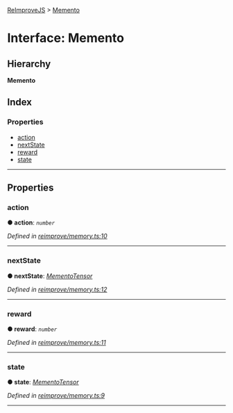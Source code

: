 [ReImproveJS](../README.md) > [Memento](../interfaces/memento.md)

# Interface: Memento

## Hierarchy

**Memento**

## Index

### Properties

* [action](memento.md#action)
* [nextState](memento.md#nextstate)
* [reward](memento.md#reward)
* [state](memento.md#state)

---

## Properties

<a id="action"></a>

###  action

**● action**: *`number`*

*Defined in [reimprove/memory.ts:10](https://github.com/Pravez/FurnishJS/blob/b206a93/src/reimprove/memory.ts#L10)*

___
<a id="nextstate"></a>

###  nextState

**● nextState**: *[MementoTensor](mementotensor.md)*

*Defined in [reimprove/memory.ts:12](https://github.com/Pravez/FurnishJS/blob/b206a93/src/reimprove/memory.ts#L12)*

___
<a id="reward"></a>

###  reward

**● reward**: *`number`*

*Defined in [reimprove/memory.ts:11](https://github.com/Pravez/FurnishJS/blob/b206a93/src/reimprove/memory.ts#L11)*

___
<a id="state"></a>

###  state

**● state**: *[MementoTensor](mementotensor.md)*

*Defined in [reimprove/memory.ts:9](https://github.com/Pravez/FurnishJS/blob/b206a93/src/reimprove/memory.ts#L9)*

___

